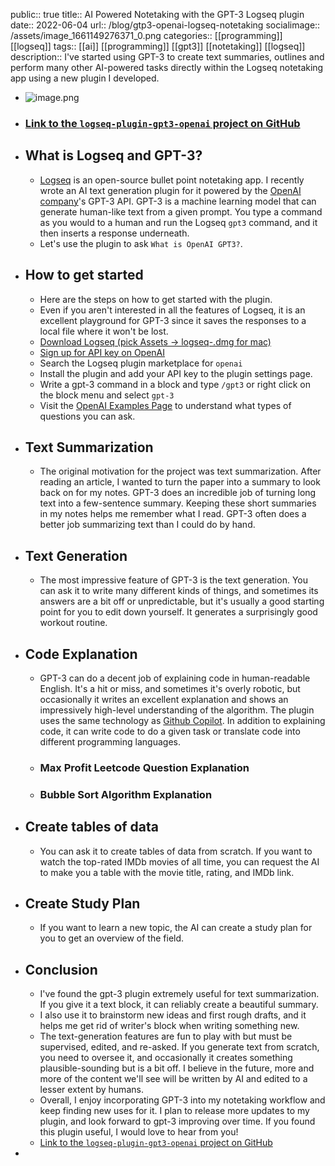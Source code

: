 public:: true
title:: AI Powered Notetaking with the GPT-3 Logseq plugin
date:: 2022-06-04
url:: /blog/gtp3-openai-logseq-notetaking
socialimage:: /assets/image_1661149276371_0.png
categories:: [[programming]] [[logseq]]
tags:: [[ai]] [[programming]] [[gpt3]] [[notetaking]] [[logseq]]
description:: I've started using GPT-3 to create text summaries, outlines and perform many other AI-powered tasks directly within the Logseq notetaking app using a new plugin I developed.

- ![image.png](../assets/image_1661149276371_0.png)
- ### [Link to the `logseq-plugin-gpt3-openai` project on GitHub](https://github.com/briansunter/logseq-plugin-gpt3-openai)
- ## What is Logseq and GPT-3?
	- [Logseq](https://logseq.com/) is an open-source bullet point notetaking app. I recently wrote an AI text generation plugin for it powered by the [OpenAI company](https://openai.com/)'s GPT-3 API.
	  GPT-3 is a machine learning model that can generate human-like text from a given prompt. You type a command as you would to a human and run the Logseq  `gpt3` command, and it then inserts a response underneath.
	- Let's use the plugin to ask `What is OpenAI GPT3?`.
- ## How to get started
	- Here are the steps on how to get started with the plugin.
	- Even if you aren't interested in all the features of Logseq, it is an excellent playground for GPT-3 since it saves the responses to a local file where it won't be lost.
	- [Download Logseq (pick Assets -> logseq-.dmg for mac)](https://github.com/logseq/logseq/releases)
	- [Sign up for API key on OpenAI](https://openai.com/api/)
	- Search the Logseq plugin marketplace for `openai`
	- Install the plugin and add your API key to the plugin settings page.
	- Write a gpt-3 command in a block and type `/gpt3` or right click on the block menu and select `gpt-3`
	- Visit the [OpenAI Examples Page](https://beta.openai.com/examples/) to understand what types of questions you can ask.
- ## Text Summarization
	- The original motivation for the project was text summarization. After reading an article, I wanted to turn the paper into a summary to look back on for my notes. GPT-3 does an incredible job of turning long text into a few-sentence summary. Keeping these short summaries in my notes helps me remember what I read. GPT-3 often does a better job summarizing text than I could do by hand.
- ## Text Generation
	- The most impressive feature of GPT-3 is the text generation. You can ask it to write many different kinds of things, and sometimes its answers are a bit off or unpredictable, but it's usually a good starting point for you to edit down yourself. It generates a surprisingly good workout routine.
- ## Code Explanation
	- GPT-3 can do a decent job of explaining code in human-readable English. It's a hit or miss, and sometimes it's overly robotic, but occasionally it writes an excellent explanation and shows an impressively high-level understanding of the algorithm. The plugin uses the same technology as [Github Copilot](https://copilot.github.com/). In addition to explaining code, it can write code to do a given task or translate code into different programming languages.
	- ### Max Profit Leetcode Question Explanation
	- ### Bubble Sort Algorithm Explanation
- ## Create tables of data
	- You can ask it to create tables of data from scratch. If you want to watch the top-rated IMDb movies of all time, you can request the AI to make you a table with the movie title, rating, and IMDb link.
- ## Create Study Plan
	- If you want to learn a new topic, the AI can create a study plan for you to get an overview of the field.
- ## Conclusion
	- I've found the gpt-3 plugin extremely useful for text summarization. If you give it a text block, it can reliably create a beautiful summary.
	- I also use it to brainstorm new ideas and first rough drafts, and it helps me get rid of writer's block when writing something new.
	- The text-generation features are fun to play with but must be supervised, edited, and re-asked. If you generate text from scratch, you need to oversee it, and occasionally it creates something plausible-sounding but is a bit off. I believe in the future, more and more of the content we'll see will be written by AI and edited to a lesser extent by humans.
	- Overall, I enjoy incorporating GPT-3 into my notetaking workflow and keep finding new uses for it. I plan to release more updates to my plugin, and look forward to gpt-3 improving over time. If you found this plugin useful, I would love to hear from you!
	- [Link to the `logseq-plugin-gpt3-openai` project on GitHub](https://github.com/briansunter/logseq-plugin-gpt3-openai)
-